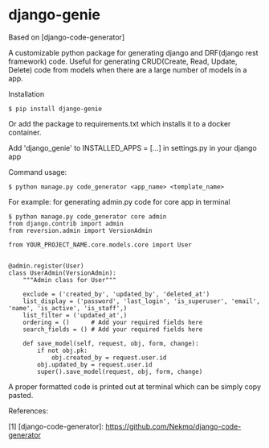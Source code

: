 # django-genie
Based on [django-code-generator]

A customizable python package for generating django and DRF(django rest framework) code.
Useful for generating CRUD(Create, Read, Update, Delete) code from models when there are a large number of models in a app.

Installation
    
    $ pip install django-genie

Or add the package to requirements.txt which installs it to a docker container.

Add 'django_genie' to INSTALLED_APPS = [...] in settings.py in your django app

Command usage:

    $ python manage.py code_generator <app_name> <template_name>

For example: for generating admin.py code for core app in terminal

    $ python manage.py code_generator core admin
    from django.contrib import admin
    from reversion.admin import VersionAdmin
    
    from YOUR_PROJECT_NAME.core.models.core import User
    
   
    @admin.register(User)
    class UserAdmin(VersionAdmin):
        """Admin class for User"""
    
        exclude = ('created_by', 'updated_by', 'deleted_at')
        list_display = ('password', 'last_login', 'is_superuser', 'email', 'name', 'is_active', 'is_staff',)
        list_filter = ('updated_at',)
        ordering = ()      # Add your required fields here
        search_fields = () # Add your required fields here
    
        def save_model(self, request, obj, form, change):
            if not obj.pk:
                obj.created_by = request.user.id
            obj.updated_by = request.user.id
            super().save_model(request, obj, form, change)

A proper formatted code is printed out at terminal which can be simply copy pasted.

References:

[1] [django-code-generator]: https://github.com/Nekmo/django-code-generator